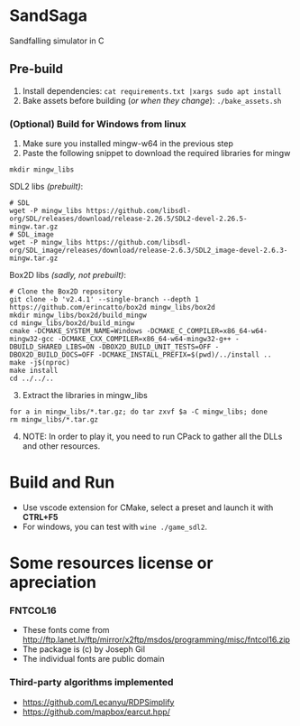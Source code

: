 # SandSaga
Sandfalling simulator in C

## Pre-build
1. Install dependencies: `cat requirements.txt |xargs sudo apt install`
2. Bake assets before building (*or when they change*): `./bake_assets.sh`

### (Optional) Build for Windows from linux
1. Make sure you installed mingw-w64 in the previous step
2. Paste the following snippet to download the required libraries for mingw
```
mkdir mingw_libs
```
SDL2 libs *(prebuilt)*:
```
# SDL
wget -P mingw_libs https://github.com/libsdl-org/SDL/releases/download/release-2.26.5/SDL2-devel-2.26.5-mingw.tar.gz
# SDL_image
wget -P mingw_libs https://github.com/libsdl-org/SDL_image/releases/download/release-2.6.3/SDL2_image-devel-2.6.3-mingw.tar.gz
```
Box2D libs *(sadly, not prebuilt)*:
```
# Clone the Box2D repository
git clone -b 'v2.4.1' --single-branch --depth 1 https://github.com/erincatto/box2d mingw_libs/box2d
mkdir mingw_libs/box2d/build_mingw
cd mingw_libs/box2d/build_mingw
cmake -DCMAKE_SYSTEM_NAME=Windows -DCMAKE_C_COMPILER=x86_64-w64-mingw32-gcc -DCMAKE_CXX_COMPILER=x86_64-w64-mingw32-g++ -DBUILD_SHARED_LIBS=ON -DBOX2D_BUILD_UNIT_TESTS=OFF -DBOX2D_BUILD_DOCS=OFF -DCMAKE_INSTALL_PREFIX=$(pwd)/../install ..
make -j$(nproc)
make install
cd ../../..
```
3. Extract the libraries in mingw_libs
```
for a in mingw_libs/*.tar.gz; do tar zxvf $a -C mingw_libs; done
rm mingw_libs/*.tar.gz
```
4. NOTE: In order to play it, you need to run CPack to gather all the DLLs and other resources.

# Build and Run
- Use vscode extension for CMake, select a preset and launch it with **CTRL+F5**
- For windows, you can test with `wine ./game_sdl2`.

# Some resources license or apreciation
### FNTCOL16
- These fonts come from http://ftp.lanet.lv/ftp/mirror/x2ftp/msdos/programming/misc/fntcol16.zip
- The package is (c) by Joseph Gil
- The individual fonts are public domain
### Third-party algorithms implemented
- https://github.com/Lecanyu/RDPSimplify
- https://github.com/mapbox/earcut.hpp/

